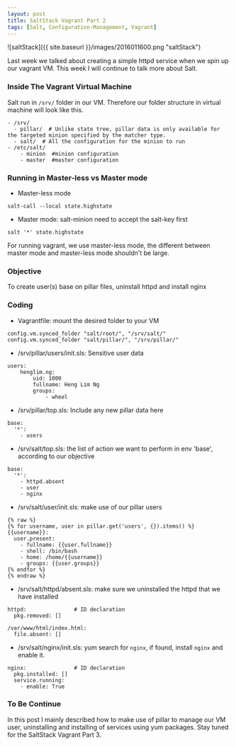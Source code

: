 ```yaml
---
layout: post
title: SaltStack Vagrant Part 2
tags: [Salt, Configuration-Management, Vagrant]
---
```


![saltStack]({{ site.baseurl }}/images/2016011600.png "saltStack")

Last week we talked about creating a simple httpd service when we spin up our vagrant VM. This week I will continue to talk more about Salt.

### Inside The Vagrant Virtual Machine
Salt run in `/srv/` folder in our VM. Therefore our folder structure in virtual machine will look like this.

```
- /srv/
  - pillar/  # Unlike state tree, pillar data is only available for the targeted minion specified by the matcher type.
  - salt/  # All the configuration for the minion to run
- /etc/salt/
    - minion  #minion configuration
    - master  #master configuration
```

### Running in Master-less vs Master mode
- Master-less mode

```
salt-call --local state.highstate
```
- Master mode: salt-minion need to accept the salt-key first

```
salt '*' state.highstate
```

For running vagrant, we use master-less mode, the different between master mode and master-less mode shouldn't be large.

### Objective
To create user(s) base on pillar files, uninstall httpd and install nginx

### Coding
- Vagrantfile: mount the desired folder to your VM

```
config.vm.synced_folder "salt/root/", "/srv/salt/"
config.vm.synced_folder "salt/pillar/", "/srv/pillar/"
```
- /srv/pillar/users/init.sls: Sensitive user data

```
users:
    henglim.ng:
        uid: 1000
        fullname: Heng Lim Ng
        groups:
            - wheel
```
- /srv/pillar/top.sls: Include any new pillar data here

```
base:
  '*':
    - users
```
- /srv/salt/top.sls: the list of action we want to perform in env 'base', according to our objective

```
base:
  '*':
    - httpd.absent
    - user
    - nginx
```
- /srv/salt/user/init.sls: make use of our pillar users

```
{% raw %}
{% for username, user in pillar.get('users', {}).items() %}
{{username}}:
  user.present:
    - fullname: {{user.fullname}}
    - shell: /bin/bash
    - home: /home/{{username}}
    - groups: {{user.groups}}
{% endfor %}
{% endraw %}
```
- /srv/salt/httpd/absent.sls: make sure we uninstalled the httpd that we have installed

```
httpd:               # ID declaration
  pkg.removed: []

/var/www/html/index.html:
  file.absent: []
```
- /srv/salt/nginx/init.sls: yum search for `nginx`, if found, install `nginx` and enable it.

```
nginx:               # ID declaration
  pkg.installed: []
  service.running:
    - enable: True
```

### To Be Continue
In this post I mainly described how to make use of pillar to manage our VM user, uninstalling and installing of services using yum packages. Stay tuned for the SaltStack Vagrant Part 3.
